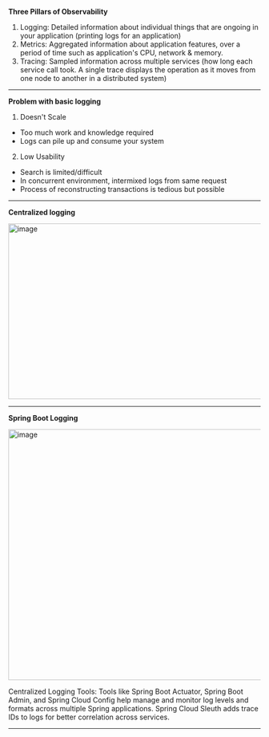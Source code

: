 **Three Pillars of Observability**

1. Logging: Detailed information about individual things that are ongoing in your application (printing logs for an application)
2. Metrics: Aggregated information about application features, over a period of time such as application's CPU, network & memory.
3. Tracing: Sampled information across multiple services (how long each service call took. A single trace displays the operation as it moves from one node to another in a distributed system)

---

**Problem with basic logging**

1. Doesn't Scale
  - Too much work and knowledge required
  - Logs can pile up and consume your system

2. Low Usability
  - Search is limited/difficult
  - In concurrent environment, intermixed logs from same request
  - Process of reconstructing transactions is tedious but possible

---

**Centralized logging**

<img width="800" height="350" alt="image" src="https://github.com/user-attachments/assets/e5581566-70dd-4dff-bfd0-d9ae74e6ee55" />

---

**Spring Boot Logging**

<img width="650" height="500" alt="image" src="https://github.com/user-attachments/assets/2c3e8146-87cc-4a98-9c7a-1c23f03ee6a6" />

Centralized Logging Tools: Tools like Spring Boot Actuator, Spring Boot Admin, and Spring Cloud Config help manage and monitor log levels and formats across multiple Spring applications. Spring Cloud Sleuth adds trace IDs to logs for better correlation across services.

---

